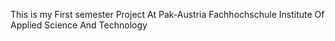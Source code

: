 This is my First semester Project At Pak-Austria Fachhochschule Institute Of Applied Science And Technology
